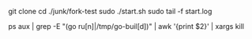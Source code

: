 git clone
cd ./junk/fork-test
sudo ./start.sh
sudo tail -f start.log

ps aux | grep -E "(go ru[n]|/tmp/go-buil[d])" | awk '{print $2}' | xargs kill

